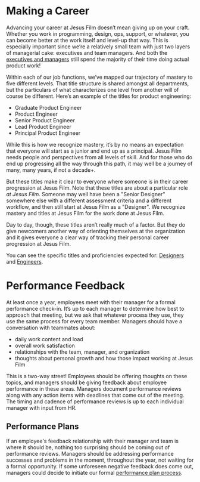 # Making a Career

Advancing your career at Jesus Film doesn’t mean giving up on your craft. Whether you work in programming, design, ops, support, or whatever, you can become better at the work itself and level-up that way. This is especially important since we’re a relatively small team with just two layers of managerial cake: executives and team managers. And both the [executives and managers](../our-responsibilities) still spend the majority of their time doing actual product work!

Within each of our job functions, we’ve mapped our trajectory of mastery to five different levels. That title structure is shared amongst all departments, but the particulars of what characterizes one level from another will of course be different. Here’s an example of the titles for product engineering:

- Graduate Product Engineer
- Product Engineer
- Senior Product Engineer
- Lead Product Engineer
- Principal Product Engineer

While this is how we recognize mastery, it’s by no means an expectation that everyone will start as a junior and end up as a principal. Jesus Film needs people and perspectives from all levels of skill. And for those who do end up progressing all the way through this path, it may well be a journey of many, many years, if not a decade+.

But these titles make it clear to everyone where someone is in their career progression at Jesus Film. Note that these titles are about a particular role _at Jesus Film_. Someone may well have been a "Senior Designer" somewhere else with a different assessment criteria and a different workflow, and then still start at Jesus Film as a "Designer". We recognize mastery and titles at Jesus Film for the work done at Jesus Film.

Day to day, though, these titles aren’t really much of a factor. But they do give newcomers another way of orienting themselves at the organization and it gives everyone a clear way of tracking their personal career progression at Jesus Film.

You can see the specific titles and proficiencies expected for: [Designers](titles-for-designers) and [Engineers](titles-for-engineers).

# Performance Feedback

At least once a year, employees meet with their manager for a formal performance check-in. It’s up to each manager to determine how best to approach that meeting, but we ask that whatever process they use, they use the same process for every team member. Managers should have a conversation with teammates about:

- daily work content and load
- overall work satisfaction
- relationships with the team, manager, and organization
- thoughts about personal growth and how those impact working at Jesus Film

This is a two-way street! Employees should be offering thoughts on these topics, and managers should be giving feedback about employee performance in these areas. Managers document performance reviews along with any action items with deadlines that come out of the meeting. The timing and cadence of performance reviews is up to each individual manager with input from HR.

## Performance Plans

If an employee's feedback relationship with their manager and team is where it should be, nothing too surprising should be coming out of performance reviews. Managers should be addressing performance successes and problems in the moment, throughout the year, not waiting for a formal opportunity. If some unforeseen negative feedback does come out, managers could decide to initiate our formal [performance plan process](performance-plan-process).
